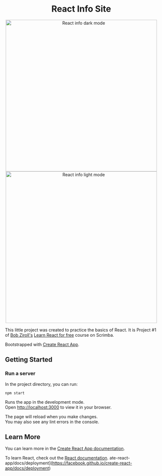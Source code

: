 <h1 align="center">React Info Site</h1>

<p align="center">
  <img width="500" src="https://user-images.githubusercontent.com/78288118/168941469-5d8ca16f-dc73-4925-a70d-622ff7ff5e37.png" alt="React info dark mode">
  <img width="500" src="https://user-images.githubusercontent.com/78288118/168941533-668dfc04-008c-4e6f-918c-edf7552dfd51.png" alt="React info light mode">
</p>

This little project was created to practice the basics of React. It is Project #1 of [Bob Ziroll's](https://github.com/bobziroll) <a href="https://scrimba.com/learn/learnreact">Learn React for free</a> course on Scrimba.

Bootstrapped with [Create React App](https://github.com/facebook/create-react-app).

## Getting Started
### Run a server
In the project directory, you can run:
```
npm start
```
Runs the app in the development mode.\
Open [http://localhost:3000](http://localhost:3000) to view it in your browser.

The page will reload when you make changes.\
You may also see any lint errors in the console.

## Learn More

You can learn more in the [Create React App documentation](https://facebook.github.io/create-react-app/docs/getting-started).

To learn React, check out the [React documentation](https://reactjs.org/).
ate-react-app/docs/deployment](https://facebook.github.io/create-react-app/docs/deployment)
